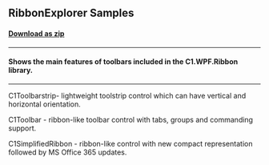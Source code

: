 ## RibbonExplorer Samples
#### [Download as zip](https://grapecity.github.io/DownGit/#/home?url=https://github.com/GrapeCity/ComponentOne-WPF-Samples/tree/master/NET_6/Ribbon/RibbonExplorer)
____
#### Shows the main features of toolbars included in the C1.WPF.Ribbon library.
____
C1Toolbarstrip- lightweight toolstrip control which can have vertical and horizontal orientation.

C1Toolbar - ribbon-like toolbar control with tabs, groups and commanding support.

C1SimplifiedRibbon - ribbon-like control with new compact representation followed by MS Office 365 updates. 

